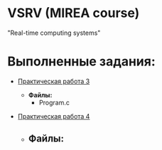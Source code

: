# VSRV (MIREA course)
"Real-time computing systems"
# Выполненные задания:

- [Практическая работа 3](https://github.com/mag7231/VSRV/tree/main/PR3)
  - **Файлы:**
    - Program.c

- [Практическая работа 4](https://github.com/mag7231/VSRV/tree/main/PR4)
  - **Файлы:**
    - 

